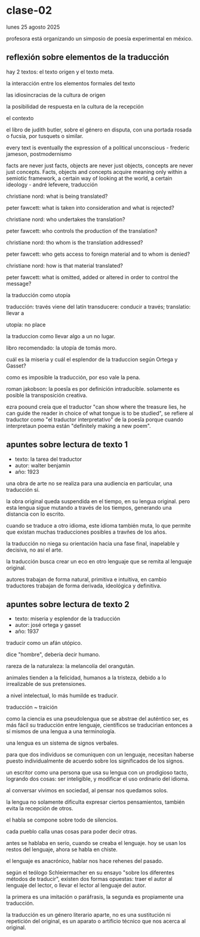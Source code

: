 # clase-02

lunes 25 agosto 2025

profesora está organizando un simposio de poesía experimental en méxico.

## reflexión sobre elementos de la traducción

hay 2 textos: el texto origen y el texto meta.

la interacción entre los elementos formales del texto

las idiosincracias de la cultura de origen

la posibilidad de respuesta en la cultura de la recepción

el contexto

el libro de judith butler, sobre el género en disputa, con una portada rosada o fucsia, por tusquets o similar.

every text is eventually the expression of a political unconscious - frederic jameson, postmodernismo

facts are never just facts, objects are never just objects, concepts are never just concepts. Facts, objects and concepts acquire meaning only within a semiotic framework, a certain way of looking at the world, a certain ideology - andré lefevere, traducción

christiane nord: what is being translated?

peter fawcett: what is taken into consideration and what is rejected?

christiane nord: who undertakes the translation?

peter fawcett: who controls the production of the translation?

christiane nord: tho whom is the translation addressed?

peter fawcett: who gets access to foreign material and to whom is denied?

christiane nord: how is that material translated?

peter fawcett: what is omitted, added or altered in order to control the message?

la traducción como utopía

traducción: través
viene del latín transducere: conducir a través; translatio: llevar a

utopía: no place

la traduccion como llevar algo a un no lugar.

libro recomendado: la utopía de tomás moro.

cuál es la miseria y cuál el esplendor de la traduccion según Ortega y Gasset?

como es imposible la traducción, por eso vale la pena. 

roman jakobson: la poesîa es por definición intraducible. solamente es posible la transposición creativa.

ezra poound creía que el traductor "can show where the treasure lies, he can guide the reader in choice of what tongue is to be studied", se refiere al traductor como "el traductor interpretativo" de la poesîa porque cuando interpretaun poema están "definitely making a new poem".

## apuntes sobre lectura de texto 1

* texto: la tarea del traductor
* autor: walter benjamin
* año: 1923

una obra de arte no se realiza para una audiencia en particular, una traducción sí.

la obra original queda suspendida en el tiempo, en su lengua original. pero esta lengua sigue mutando a través de los tiempos, generando una distancia con lo escrito.

cuando se traduce a otro idioma, este idioma también muta, lo que permite que existan muchas traducciones posibles a travñes de los años.

la traducción no niega su orientación hacia una fase final, inapelable y decisiva, no así el arte.

la traducción busca crear un eco en otro lenguaje que se remita al lenguaje original.

autores trabajan de forma natural, primitiva e intuitiva, en cambio traductores trabajan de forma derivada, ideológica y definitiva.

## apuntes sobre lectura de texto 2

* texto: miseria y esplendor de la traducción
* autor: josé ortega y gasset
* año: 1937

traducir como un afán utópico.

dice "hombre", debería decir humano.

rareza de la naturaleza: la melancolía del orangután.

animales tienden a la felicidad, humanos a la tristeza, debido a lo irrealizable de sus pretensiones.

a nivel intelectual, lo más humilde es traducir.

traducción ~ traición

como la ciencia es una pseudolengua que se abstrae del auténtico ser, es más fácil su traducción entre lenguaje, científicos se traducirìan entonces a sí mismos de una lengua a una terminología.

una lengua es un sistema de signos verbales.

para que dos individuos se comuniquen con un lenguaje, necesitan haberse puesto individualmente de acuerdo sobre los significados de los signos.

un escritor como una persona que usa su lengua con un prodigioso tacto, logrando dos cosas: ser inteligible, y modificar el uso ordinario del idioma.

al conversar vivimos en sociedad, al pensar nos quedamos solos.

la lengua no solamente dificulta expresar ciertos pensamientos, también evita la recepción de otros.

el habla se compone sobre todo de silencios.

cada pueblo calla unas cosas para poder decir otras.

antes se hablaba en serio, cuando se creaba el lenguaje. hoy se usan los restos del lenguaje, ahora se habla en chiste.

el lenguaje es anacrónico, hablar nos hace rehenes del pasado.

según el teólogo Schleiermacher en su ensayo "sobre los diferentes métodos de traducir", existen dos formas opuestas: traer el autor al lenguaje del lector, o llevar el lector al lenguaje del autor.

la primera es una imitación o paráfrasis, la segunda es propiamente una traducción.

la traducción es un género literario aparte, no es una sustitución ni repetición del original, es un aparato o artificio técnico que nos acerca al original.



